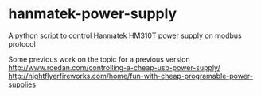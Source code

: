 # hanmatek-power-supply
A python script to control Hanmatek HM310T power supply on modbus protocol

Some previous work on the topic for a previous version 
http://www.roedan.com/controlling-a-cheap-usb-power-supply/
http://nightflyerfireworks.com/home/fun-with-cheap-programable-power-supplies
